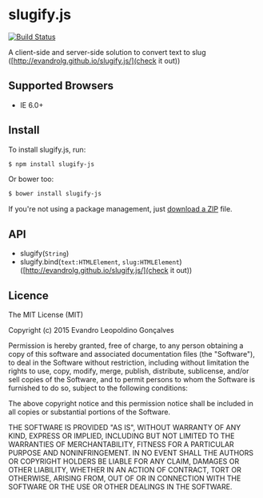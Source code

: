 # slugify.js
[![Build
Status](https://travis-ci.org/EvandroLG/slugify.js.svg?branch=master)](https://travis-ci.org/EvandroLG/slugify.js)

A client-side and server-side solution to convert text to slug ([http://evandrolg.github.io/slugify.js/](check it out))

## Supported Browsers
* IE 6.0+

## Install
To install slugify.js, run:
```sh
$ npm install slugify-js
```

Or bower too:
```sh
$ bower install slugify-js
```

If you're not using a package management, just [download a ZIP](https://github.com/evandrolg/slugify.js/archive/master.zip) file.

## API
* slugify(<code>String</code>)
* slugify.bind(<code>text:HTMLElement</code>, <code>slug:HTMLElement</code>) ([http://evandrolg.github.io/slugify.js/](check it out))

## Licence
The MIT License (MIT)

Copyright (c) 2015 Evandro Leopoldino Gonçalves 

Permission is hereby granted, free of charge, to any person obtaining a copy of this software and associated documentation files (the "Software"), to deal in the Software without restriction, including without limitation the rights to use, copy, modify, merge, publish, distribute, sublicense, and/or sell copies of the Software, and to permit persons to whom the Software is furnished to do so, subject to the following conditions:

The above copyright notice and this permission notice shall be included in all copies or substantial portions of the Software.

THE SOFTWARE IS PROVIDED "AS IS", WITHOUT WARRANTY OF ANY KIND, EXPRESS OR IMPLIED, INCLUDING BUT NOT LIMITED TO THE WARRANTIES OF MERCHANTABILITY, FITNESS FOR A PARTICULAR PURPOSE AND NONINFRINGEMENT. IN NO EVENT SHALL THE AUTHORS OR COPYRIGHT HOLDERS BE LIABLE FOR ANY CLAIM, DAMAGES OR OTHER LIABILITY, WHETHER IN AN ACTION OF CONTRACT, TORT OR OTHERWISE, ARISING FROM, OUT OF OR IN CONNECTION WITH THE SOFTWARE OR THE USE OR OTHER DEALINGS IN THE SOFTWARE.
